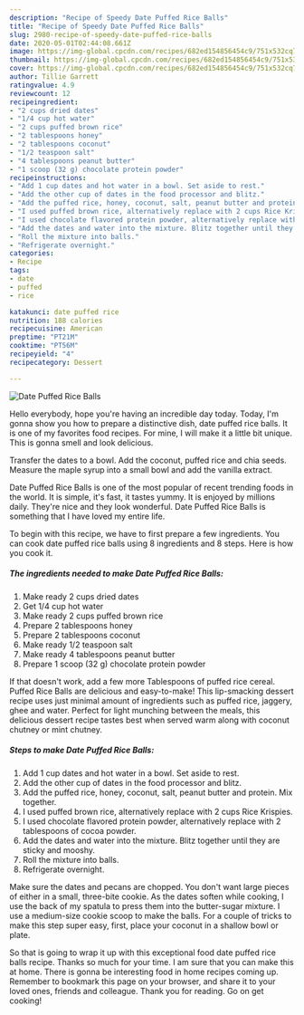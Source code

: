 ```yaml
---
description: "Recipe of Speedy Date Puffed Rice Balls"
title: "Recipe of Speedy Date Puffed Rice Balls"
slug: 2980-recipe-of-speedy-date-puffed-rice-balls
date: 2020-05-01T02:44:08.661Z
image: https://img-global.cpcdn.com/recipes/682ed154856454c9/751x532cq70/date-puffed-rice-balls-recipe-main-photo.jpg
thumbnail: https://img-global.cpcdn.com/recipes/682ed154856454c9/751x532cq70/date-puffed-rice-balls-recipe-main-photo.jpg
cover: https://img-global.cpcdn.com/recipes/682ed154856454c9/751x532cq70/date-puffed-rice-balls-recipe-main-photo.jpg
author: Tillie Garrett
ratingvalue: 4.9
reviewcount: 12
recipeingredient:
- "2 cups dried dates"
- "1/4 cup hot water"
- "2 cups puffed brown rice"
- "2 tablespoons honey"
- "2 tablespoons coconut"
- "1/2 teaspoon salt"
- "4 tablespoons peanut butter"
- "1 scoop (32 g) chocolate protein powder"
recipeinstructions:
- "Add 1 cup dates and hot water in a bowl. Set aside to rest."
- "Add the other cup of dates in the food processor and blitz."
- "Add the puffed rice, honey, coconut, salt, peanut butter and protein. Mix together."
- "I used puffed brown rice, alternatively replace with 2 cups Rice Krispies."
- "I used chocolate flavored protein powder, alternatively replace with 2 tablespoons of cocoa powder."
- "Add the dates and water into the mixture. Blitz together until they are sticky and mooshy."
- "Roll the mixture into balls."
- "Refrigerate overnight."
categories:
- Recipe
tags:
- date
- puffed
- rice

katakunci: date puffed rice 
nutrition: 188 calories
recipecuisine: American
preptime: "PT21M"
cooktime: "PT56M"
recipeyield: "4"
recipecategory: Dessert

---
```



![Date Puffed Rice Balls](https://img-global.cpcdn.com/recipes/682ed154856454c9/751x532cq70/date-puffed-rice-balls-recipe-main-photo.jpg)

Hello everybody, hope you're having an incredible day today. Today, I'm gonna show you how to prepare a distinctive dish, date puffed rice balls. It is one of my favorites food recipes. For mine, I will make it a little bit unique. This is gonna smell and look delicious.

Transfer the dates to a bowl. Add the coconut, puffed rice and chia seeds. Measure the maple syrup into a small bowl and add the vanilla extract.

Date Puffed Rice Balls is one of the most popular of recent trending foods in the world. It is simple, it's fast, it tastes yummy. It is enjoyed by millions daily. They're nice and they look wonderful. Date Puffed Rice Balls is something that I have loved my entire life.


To begin with this recipe, we have to first prepare a few ingredients. You can cook date puffed rice balls using 8 ingredients and 8 steps. Here is how you cook it.

<!--inarticleads1-->

##### The ingredients needed to make Date Puffed Rice Balls:

1. Make ready 2 cups dried dates
1. Get 1/4 cup hot water
1. Make ready 2 cups puffed brown rice
1. Prepare 2 tablespoons honey
1. Prepare 2 tablespoons coconut
1. Make ready 1/2 teaspoon salt
1. Make ready 4 tablespoons peanut butter
1. Prepare 1 scoop (32 g) chocolate protein powder


If that doesn&#39;t work, add a few more Tablespoons of puffed rice cereal. Puffed Rice Balls are delicious and easy-to-make! This lip-smacking dessert recipe uses just minimal amount of ingredients such as puffed rice, jaggery, ghee and water. Perfect for light munching between the meals, this delicious dessert recipe tastes best when served warm along with coconut chutney or mint chutney. 

<!--inarticleads2-->

##### Steps to make Date Puffed Rice Balls:

1. Add 1 cup dates and hot water in a bowl. Set aside to rest.
1. Add the other cup of dates in the food processor and blitz.
1. Add the puffed rice, honey, coconut, salt, peanut butter and protein. Mix together.
1. I used puffed brown rice, alternatively replace with 2 cups Rice Krispies.
1. I used chocolate flavored protein powder, alternatively replace with 2 tablespoons of cocoa powder.
1. Add the dates and water into the mixture. Blitz together until they are sticky and mooshy.
1. Roll the mixture into balls.
1. Refrigerate overnight.


Make sure the dates and pecans are chopped. You don&#39;t want large pieces of either in a small, three-bite cookie. As the dates soften while cooking, I use the back of my spatula to press them into the butter-sugar mixture. I use a medium-size cookie scoop to make the balls. For a couple of tricks to make this step super easy, first, place your coconut in a shallow bowl or plate. 

So that is going to wrap it up with this exceptional food date puffed rice balls recipe. Thanks so much for your time. I am sure that you can make this at home. There is gonna be interesting food in home recipes coming up. Remember to bookmark this page on your browser, and share it to your loved ones, friends and colleague. Thank you for reading. Go on get cooking!
